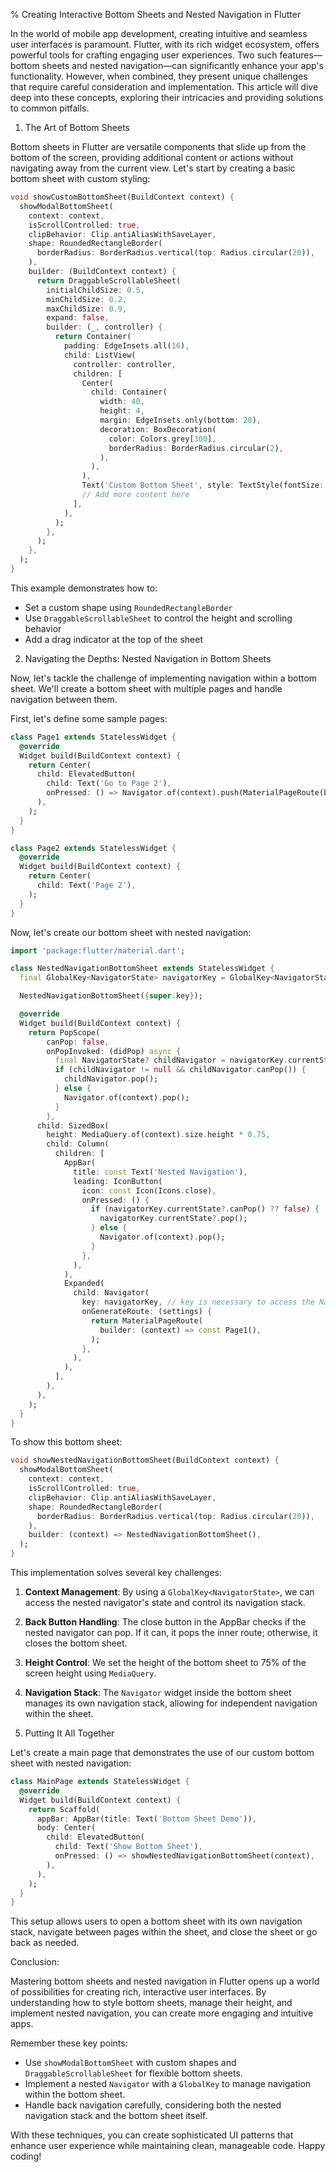 % Creating Interactive Bottom Sheets and Nested Navigation in Flutter

In the world of mobile app development, creating intuitive and seamless user interfaces is paramount. Flutter, with its rich widget ecosystem, offers powerful tools for crafting engaging user experiences. Two such features—bottom sheets and nested navigation—can significantly enhance your app's functionality. However, when combined, they present unique challenges that require careful consideration and implementation. This article will dive deep into these concepts, exploring their intricacies and providing solutions to common pitfalls.

1. The Art of Bottom Sheets

Bottom sheets in Flutter are versatile components that slide up from the bottom of the screen, providing additional content or actions without navigating away from the current view. Let's start by creating a basic bottom sheet with custom styling:

```dart
void showCustomBottomSheet(BuildContext context) {
  showModalBottomSheet(
    context: context,
    isScrollControlled: true,
    clipBehavior: Clip.antiAliasWithSaveLayer,
    shape: RoundedRectangleBorder(
      borderRadius: BorderRadius.vertical(top: Radius.circular(20)),
    ),
    builder: (BuildContext context) {
      return DraggableScrollableSheet(
        initialChildSize: 0.5,
        minChildSize: 0.2,
        maxChildSize: 0.9,
        expand: false,
        builder: (_, controller) {
          return Container(
            padding: EdgeInsets.all(16),
            child: ListView(
              controller: controller,
              children: [
                Center(
                  child: Container(
                    width: 40,
                    height: 4,
                    margin: EdgeInsets.only(bottom: 20),
                    decoration: BoxDecoration(
                      color: Colors.grey[300],
                      borderRadius: BorderRadius.circular(2),
                    ),
                  ),
                ),
                Text('Custom Bottom Sheet', style: TextStyle(fontSize: 24, fontWeight: FontWeight.bold)),
                // Add more content here
              ],
            ),
          );
        },
      );
    },
  );
}
```

This example demonstrates how to:
- Set a custom shape using `RoundedRectangleBorder`
- Use `DraggableScrollableSheet` to control the height and scrolling behavior
- Add a drag indicator at the top of the sheet

2. Navigating the Depths: Nested Navigation in Bottom Sheets

Now, let's tackle the challenge of implementing navigation within a bottom sheet. We'll create a bottom sheet with multiple pages and handle navigation between them.

First, let's define some sample pages:

```dart
class Page1 extends StatelessWidget {
  @override
  Widget build(BuildContext context) {
    return Center(
      child: ElevatedButton(
        child: Text('Go to Page 2'),
        onPressed: () => Navigator.of(context).push(MaterialPageRoute(builder: (_) => Page2())),
      ),
    );
  }
}

class Page2 extends StatelessWidget {
  @override
  Widget build(BuildContext context) {
    return Center(
      child: Text('Page 2'),
    );
  }
}
```

Now, let's create our bottom sheet with nested navigation:

```dart
import 'package:flutter/material.dart';

class NestedNavigationBottomSheet extends StatelessWidget {
  final GlobalKey<NavigatorState> navigatorKey = GlobalKey<NavigatorState>(); // key is necessary to access the NavigatorState

  NestedNavigationBottomSheet({super.key});

  @override
  Widget build(BuildContext context) {
    return PopScope(
        canPop: false,
        onPopInvoked: (didPop) async {
          final NavigatorState? childNavigator = navigatorKey.currentState; // manage physical back button
          if (childNavigator != null && childNavigator.canPop()) {
            childNavigator.pop();
          } else {
            Navigator.of(context).pop();
          }
        },
      child: SizedBox(
        height: MediaQuery.of(context).size.height * 0.75,
        child: Column(
          children: [
            AppBar(
              title: const Text('Nested Navigation'),
              leading: IconButton(
                icon: const Icon(Icons.close),
                onPressed: () {
                  if (navigatorKey.currentState?.canPop() ?? false) {
                    navigatorKey.currentState?.pop();
                  } else {
                    Navigator.of(context).pop();
                  }
                },
              ),
            ),
            Expanded(
              child: Navigator(
                key: navigatorKey, // key is necessary to access the NavigatorState
                onGenerateRoute: (settings) {
                  return MaterialPageRoute(
                    builder: (context) => const Page1(),
                  );
                },
              ),
            ),
          ],
        ),
      ),
    );
  }
}


```

To show this bottom sheet:

```dart
void showNestedNavigationBottomSheet(BuildContext context) {
  showModalBottomSheet(
    context: context,
    isScrollControlled: true,
    clipBehavior: Clip.antiAliasWithSaveLayer,
    shape: RoundedRectangleBorder(
      borderRadius: BorderRadius.vertical(top: Radius.circular(20)),
    ),
    builder: (context) => NestedNavigationBottomSheet(),
  );
}
```

This implementation solves several key challenges:

1. **Context Management**: By using a `GlobalKey<NavigatorState>`, we can access the nested navigator's state and control its navigation stack.

2. **Back Button Handling**: The close button in the AppBar checks if the nested navigator can pop. If it can, it pops the inner route; otherwise, it closes the bottom sheet.

3. **Height Control**: We set the height of the bottom sheet to 75% of the screen height using `MediaQuery`.

4. **Navigation Stack**: The `Navigator` widget inside the bottom sheet manages its own navigation stack, allowing for independent navigation within the sheet.

3. Putting It All Together

Let's create a main page that demonstrates the use of our custom bottom sheet with nested navigation:

```dart
class MainPage extends StatelessWidget {
  @override
  Widget build(BuildContext context) {
    return Scaffold(
      appBar: AppBar(title: Text('Bottom Sheet Demo')),
      body: Center(
        child: ElevatedButton(
          child: Text('Show Bottom Sheet'),
          onPressed: () => showNestedNavigationBottomSheet(context),
        ),
      ),
    );
  }
}
```

This setup allows users to open a bottom sheet with its own navigation stack, navigate between pages within the sheet, and close the sheet or go back as needed.

Conclusion:

Mastering bottom sheets and nested navigation in Flutter opens up a world of possibilities for creating rich, interactive user interfaces. By understanding how to style bottom sheets, manage their height, and implement nested navigation, you can create more engaging and intuitive apps.

Remember these key points:
- Use `showModalBottomSheet` with custom shapes and `DraggableScrollableSheet` for flexible bottom sheets.
- Implement a nested `Navigator` with a `GlobalKey` to manage navigation within the bottom sheet.
- Handle back navigation carefully, considering both the nested navigation stack and the bottom sheet itself.

With these techniques, you can create sophisticated UI patterns that enhance user experience while maintaining clean, manageable code. Happy coding!
